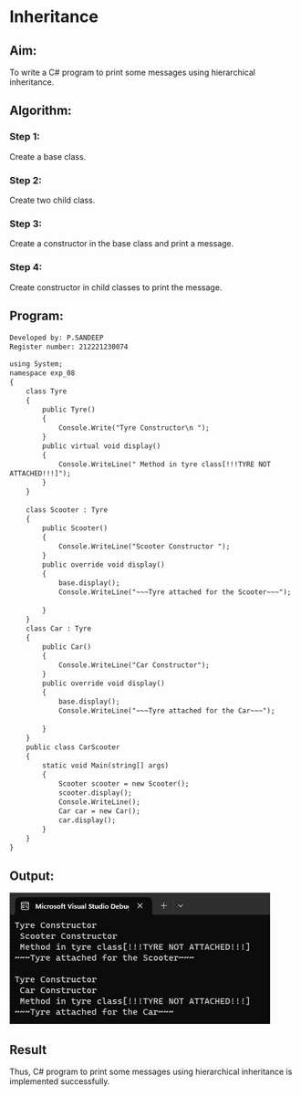 # Inheritance

## Aim:
To write a C# program to print some messages using hierarchical inheritance.

## Algorithm:
### Step 1:
Create a base class.

### Step 2:
Create two child class.

### Step 3:
Create a constructor in the base class and print a message.

### Step 4:
Create constructor in child classes to print the message.

## Program:
```
Developed by: P.SANDEEP
Register number: 212221230074
```
```
using System;
namespace exp_08
{
    class Tyre
    {
        public Tyre()
        {
            Console.Write("Tyre Constructor\n ");
        }
        public virtual void display()
        {
            Console.WriteLine(" Method in tyre class[!!!TYRE NOT ATTACHED!!!]");
        }
    }

    class Scooter : Tyre
    {
        public Scooter()
        {
            Console.WriteLine("Scooter Constructor "); 
        }
        public override void display()
        {
            base.display();
            Console.WriteLine("~~~Tyre attached for the Scooter~~~");
            
        }
    }
    class Car : Tyre
    {
        public Car()
        {
            Console.WriteLine("Car Constructor");
        }
        public override void display()
        {
            base.display();
            Console.WriteLine("~~~Tyre attached for the Car~~~");
     
        }
    }
    public class CarScooter
    {
        static void Main(string[] args)
        {
            Scooter scooter = new Scooter();
            scooter.display();
            Console.WriteLine();
            Car car = new Car();
            car.display();
        }
    }
}

```

## Output:
![image](output.png)


## Result
Thus, C# program to print some messages using hierarchical inheritance is implemented successfully.